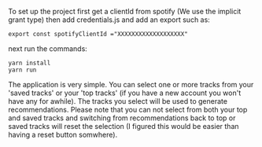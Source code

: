 To set up the project first get a clientId from spotify (We use the implicit grant type) then add credentials.js and add an export such as:

```
export const spotifyClientId ="XXXXXXXXXXXXXXXXXXX"
```
next run the commands:

```
yarn install
yarn run
```

The application is very simple. You can select one or more tracks from your 'saved tracks' or your 'top tracks' (if you have a new account you won't have any for awhile). The tracks you select will be used to generate recommendations. Please note that you can not select from both your top and saved tracks and switching from recommendations back to top or saved tracks will reset the selection (I figured this would be easier than having a reset button somwhere).
